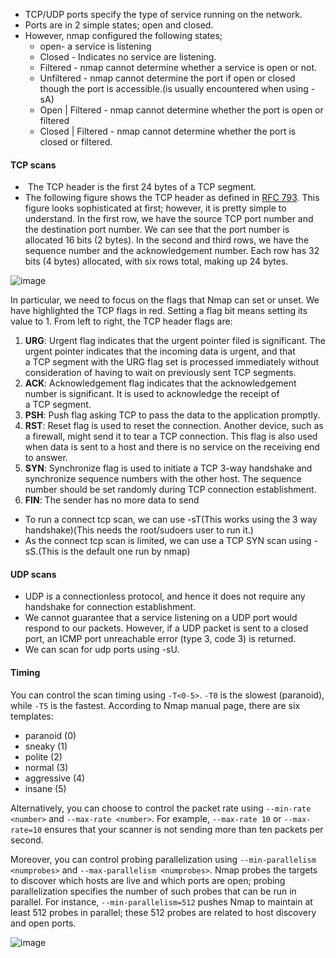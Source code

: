 - TCP/UDP ports specify the type of service running on the network.
- Ports are in 2 simple states; open and closed.
- However, nmap configured the following states;
	- open- a service is listening
	- Closed - Indicates no service are listening.
	- Filtered - nmap cannot determine whether a service is open or not.
	- Unfiltered - nmap cannot determine the port if open or closed though the port is accessible.(is usually encountered when using -sA) 
	- Open | Filtered - nmap cannot determine whether the port is open or filtered
	- Closed | Filtered - nmap cannot determine whether the port is closed or filtered.

#### TCP scans
-  The TCP header is the first 24 bytes of a TCP segment.
- The following figure shows the TCP header as defined in [RFC 793](https://datatracker.ietf.org/doc/html/rfc793.html). This figure looks sophisticated at first; however, it is pretty simple to understand. In the first row, we have the source TCP port number and the destination port number. We can see that the port number is allocated 16 bits (2 bytes). In the second and third rows, we have the sequence number and the acknowledgement number. Each row has 32 bits (4 bytes) allocated, with six rows total, making up 24 bytes.

![image](https://github.com/MetricCode/Research/assets/99975622/60ef59d2-1b1b-4428-8545-55ad2ba57904)

In particular, we need to focus on the flags that Nmap can set or unset. We have highlighted the TCP flags in red. Setting a flag bit means setting its value to 1. From left to right, the TCP header flags are:

1. **URG**: Urgent flag indicates that the urgent pointer filed is significant. The urgent pointer indicates that the incoming data is urgent, and that a TCP segment with the URG flag set is processed immediately without consideration of having to wait on previously sent TCP segments.
2. **ACK**: Acknowledgement flag indicates that the acknowledgement number is significant. It is used to acknowledge the receipt of a TCP segment.
3. **PSH**: Push flag asking TCP to pass the data to the application promptly.
4. **RST**: Reset flag is used to reset the connection. Another device, such as a firewall, might send it to tear a TCP connection. This flag is also used when data is sent to a host and there is no service on the receiving end to answer.
5. **SYN**: Synchronize flag is used to initiate a TCP 3-way handshake and synchronize sequence numbers with the other host. The sequence number should be set randomly during TCP connection establishment.
6. **FIN**: The sender has no more data to send

- To run a connect tcp scan, we can use -sT(This works using the 3 way handshake)(This needs the root/sudoers user to run it.)
- As the connect tcp scan is limited, we can use a TCP SYN scan using -sS.(This is the default one run by nmap)

#### UDP scans
- UDP is a connectionless protocol, and hence it does not require any handshake for connection establishment.
- We cannot guarantee that a service listening on a UDP port would respond to our packets. However, if a UDP packet is sent to a closed port, an ICMP port unreachable error (type 3, code 3) is returned.
- We can scan for udp ports using -sU.

#### Timing

You can control the scan timing using `-T<0-5>`. `-T0` is the slowest (paranoid), while `-T5` is the fastest. According to Nmap manual page, there are six templates:

- paranoid (0)
- sneaky (1)
- polite (2)
- normal (3)
- aggressive (4)
- insane (5)

Alternatively, you can choose to control the packet rate using `--min-rate <number>` and `--max-rate <number>`. For example, `--max-rate 10` or `--max-rate=10` ensures that your scanner is not sending more than ten packets per second.

Moreover, you can control probing parallelization using `--min-parallelism <numprobes>` and `--max-parallelism <numprobes>`. Nmap probes the targets to discover which hosts are live and which ports are open; probing parallelization specifies the number of such probes that can be run in parallel. For instance, `--min-parallelism=512` pushes Nmap to maintain at least 512 probes in parallel; these 512 probes are related to host discovery and open ports.

![image](https://github.com/MetricCode/Research/assets/99975622/45acb9ad-8e51-4ff9-a5c1-85b6f9a8fd0b)

